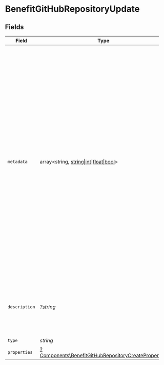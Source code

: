 # BenefitGitHubRepositoryUpdate


## Fields

| Field                                                                                                                                                                                                                                                                                                                  | Type                                                                                                                                                                                                                                                                                                                   | Required                                                                                                                                                                                                                                                                                                               | Description                                                                                                                                                                                                                                                                                                            |
| ---------------------------------------------------------------------------------------------------------------------------------------------------------------------------------------------------------------------------------------------------------------------------------------------------------------------- | ---------------------------------------------------------------------------------------------------------------------------------------------------------------------------------------------------------------------------------------------------------------------------------------------------------------------- | ---------------------------------------------------------------------------------------------------------------------------------------------------------------------------------------------------------------------------------------------------------------------------------------------------------------------- | ---------------------------------------------------------------------------------------------------------------------------------------------------------------------------------------------------------------------------------------------------------------------------------------------------------------------- |
| `metadata`                                                                                                                                                                                                                                                                                                             | array<string, [string\|int\|float\|bool](../../Models/Components/BenefitGitHubRepositoryUpdateMetadata.md)>                                                                                                                                                                                                            | :heavy_minus_sign:                                                                                                                                                                                                                                                                                                     | Key-value object allowing you to store additional information.<br/><br/>The key must be a string with a maximum length of **40 characters**.<br/>The value must be either:<br/><br/>* A string with a maximum length of **500 characters**<br/>* An integer<br/>* A floating-point number<br/>* A boolean<br/><br/>You can store up to **50 key-value pairs**. |
| `description`                                                                                                                                                                                                                                                                                                          | *?string*                                                                                                                                                                                                                                                                                                              | :heavy_minus_sign:                                                                                                                                                                                                                                                                                                     | The description of the benefit. Will be displayed on products having this benefit.                                                                                                                                                                                                                                     |
| `type`                                                                                                                                                                                                                                                                                                                 | *string*                                                                                                                                                                                                                                                                                                               | :heavy_check_mark:                                                                                                                                                                                                                                                                                                     | N/A                                                                                                                                                                                                                                                                                                                    |
| `properties`                                                                                                                                                                                                                                                                                                           | [?Components\BenefitGitHubRepositoryCreateProperties](../../Models/Components/BenefitGitHubRepositoryCreateProperties.md)                                                                                                                                                                                              | :heavy_minus_sign:                                                                                                                                                                                                                                                                                                     | N/A                                                                                                                                                                                                                                                                                                                    |